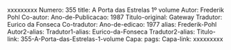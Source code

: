 xxxxxxxxx
Numero: 355
title: A Porta das Estrelas 1º volume
Autor: Frederik Pohl
Co-autor: 
Ano-de-Publicacao: 1987
Titulo-original: Gateway
Tradutor: Eurico da Fonseca
Co-tradutor: 
Ano-de-edicao: 1977
alias: Frederik-Pohl
Autor2-alias: 
Tradutor1-alias: Eurico-da-Fonseca
Tradutor2-alias: 
Titulo-link: 355-A-Porta-das-Estrelas-1-volume
Capa: 
pags: 
Capa-link: 
xxxxxxxxx
